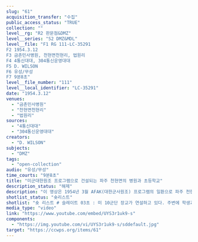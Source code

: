 ```yaml
---
slug: "61"
acquisition_transfer: "수집"
public_access_status: "TRUE"
collection: ""
level__rg: "R2 판문점&DMZ"
level__series: "S2 DMZ&MDL"
level__file: "F1 RG 111-LC-35291
F2 1954.3.12
F3 금촌민사병원, 천현면천현리, 법원리
F4 4통신대대, 304통신운영대대
F5 D. WILSON
F6 유성/무성 
F7 9분8초"
level__file_number: "111"
level__local_identifier: "LC-35291"
date: "1954.3.12"
venues: 
  - "금촌민사병원"
  - "천현면천현리"
  - "법원리"
sources: 
  - "4통신대대"
  - "304통신운영대대"
creators: 
  - "D. WILSON"
subjects: 
  - "DMZ"
tags: 
  - "open-collection"
audio: "유성/무성"
time_courts: "9분8초"
title: "미군대한원조 프로그램으로 건설되는 파주 천현면의 병원과 초등학교"
description_status: "해제"
description: "이 영상은 1954년 3월 AFAK(대한군사원조) 프로그램의 일환으로 파주 천현면과 법원읍 등지에 병원과학교 건설을 보여주고 있다. 특히 1954년 금촌민사병원 건설 직후 관계자가 나와 미군에게 건축에 감사 인사하는 장면이 매우 인상적이다. 천현면 천현국민학교 건축에 사용될 기와장을 옮기는 학생들과 공사 장면이 이어진다. 또한 법원리에 소재하는 한 학교의 건축 장면이 포함되어 있다. 주민들이 먼저 전쟁으로 인해 파괴된 학교를 재건하는 의미 있는 영상이라고 하겠다. 훗날 1963년 추가로 학교와 병원이 증축되기도 했다."
shotlist_status: "숏리스트"
shotlist: "숏 리스트 # 슬레이트 03초 : 미 10군단 장교가 연설하고 있다. 주변에 학생과 주민들이 작업에 열중하고 있다. 미군 인터뷰 중에 한 주민이 허리를 굽혀 인사한다. (1분42초) “이 병원은 미국사람들로부터 선물로 받 은 훌륭한 병원입니다. 나는 미국 4통신중대 모리스 중령한테 그의 장병들이  훌륭한 건설에 감사를 드 리는 바입니다. 또 미국 국민들 그리고 10군단 민사처장에게 심심한 감사를 드리는 바입니다. 한국인의 전체를 대신해서 심심한 사의를 표하는 바입니다.”라고 한국인이 인사말을 하고 있다. # 1롤 슬레이트 3분29초 : 1954년 3월 12일, 제목 AFAK Friendship School, 촬영부대 304통신운영 대대, 장소 법원리 “Friendship School(천현국민학교) 이 프로젝트는 48 ‘모든 미육군대대’ 1343전투공병대대, 512덤프트 럭공병중대. 프로젝트 I-M-1 주한미육군사원조” 라는 표지판과 “고맙습니다. 우리 천현국민학교 건축을 도와주시는 미 제48야포대대 천현면 면민일동”라는 대자보가 보인다. 건축된 학교 전경이 보인다. 여전 히 학교 건물이 건축되고 있다. (4분47초) 학교 학생들이 트럭에서 기와장을 내리고 있다. # 3롤 슬레이트 5분41초 : 미군들과 학생, 교장 등이 건축되고 있는 학교 건물을 둘러보고 있다."
media_type: "video"
link: "https://www.youtube.com/embed/UYS3r1uk9-s"
components: 
  - "https://img.youtube.com/vi/UYS3r1uk9-s/sddefault.jpg"
target: "https://ccwps.org/items/61"
---
```

